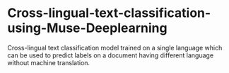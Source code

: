 # Cross-lingual-text-classification-using-Muse-Deeplearning
Cross-lingual text classification model trained on a single language which can be used to predict labels on a document having different language without machine translation.

